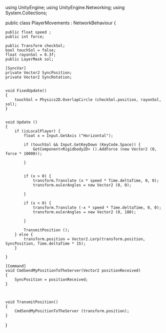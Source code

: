 using UnityEngine;
using UnityEngine.Networking;
using System.Collections;



public class PlayerMovements : NetworkBehaviour 
{
	
	public float speed ;
	public int force;
	
	public Transform checkSol;
	bool touchSol = false;
	float rayonSol = 0.3f;
	public LayerMask sol;

	[SyncVar]
	private Vector2 SyncPosition;
    private Vector2 SyncRotation;
	
	
	void FixedUpdate()
	{
		touchSol = Physics2D.OverlapCircle (checkSol.position, rayonSol, sol);
	}
	
	
	void Update () 
	{
		if (isLocalPlayer) {
			float x = Input.GetAxis ("Horizontal");
			
			if (touchSol && Input.GetKeyDown (KeyCode.Space)) {			
				GetComponent<Rigidbody2D> ().AddForce (new Vector2 (0, force * 10000)); 
				
			}
			
			
			if (x > 0) {
				transform.Translate (x * speed * Time.deltaTime, 0, 0);
				transform.eulerAngles = new Vector2 (0, 0);
				
			}
			
			if (x < 0) {
				transform.Translate (-x * speed * Time.deltaTime, 0, 0);
				transform.eulerAngles = new Vector2 (0, 180);
				
			}

			TransmitPosition ();
        } else {
			transform.position = Vector2.Lerp(transform.position, SyncPosition, Time.deltaTime * 15);
		}

	}

	[Command]
	void CmdSendMyPositionToTheServer(Vector2 positionReceived)
	{
		SyncPosition = positionReceived;
	}

    

    void TransmitPosition()
	{
		CmdSendMyPositionToTheServer (transform.position);
	}


}













